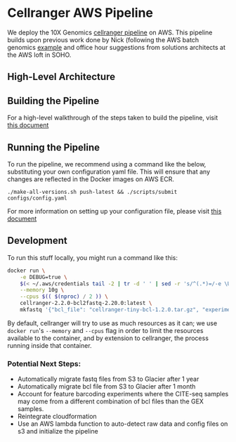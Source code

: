# Cellranger AWS Pipeline

We deploy the 10X Genomics [cellranger pipeline](https://support.10xgenomics.com/single-cell-gene-expression/software/pipelines/latest/what-is-cell-ranger) on AWS. This pipeline builds upon
previous work done by Nick (following the AWS batch genomics [example](https://aws.amazon.com/blogs/compute/building-high-throughput-genomics-batch-workflows-on-aws-introduction-part-1-of-4/) and office
hour suggestions from solutions architects at the AWS loft in SOHO.

## High-Level Architecture

## Building the Pipeline
For a high-level walkthrough of the steps taken to build the pipeline, visit
[this document](./docs/Building_the_Pipeline.md)

## Running the Pipeline
To run the pipeline, we recommend using a command like the below, substituting your
own configuration yaml file. This will ensure that any changes are reflected in 
the Docker images on AWS ECR.

`./make-all-versions.sh push-latest && ./scripts/submit configs/config.yaml`

For more information on setting up your configuration file, please visit [this document](./docs/configuration_files.md)

## Development

To run this stuff locally, you might run a command like this:

```sh
docker run \
    -e DEBUG=true \
    $(< ~/.aws/credentials tail -2 | tr -d ' ' | sed -r 's/^(.*)=/-e \U\1=\E/' | tr '\n' ' ') \
    --memory 10g \
    --cpus $(( $(nproc) / 2 )) \
    cellranger-2.2.0-bcl2fastq-2.20.0:latest \
    mkfastq '{"bcl_file": "cellranger-tiny-bcl-1.2.0.tar.gz", "experiment_name": "runtinybcl_himc0_111618", "run_id": "tinybcl", "samples": [{"name": "test_sample", "index_location": "SI-P03-C9"}]}'
```

By default, cellranger will try to use as much resources as it can; we
use `docker run`'s `--memory` and `--cpus` flag in order to limit the
resources available to the container, and by extension to cellranger,
the process running inside that container.






### Potential Next Steps:
- Automatically migrate fastq files from S3 to Glacier after 1 year
- Automatically migrate bcl file from S3 to Glacier after 1 month
- Account for feature barcoding experiments where the CITE-seq samples may come
from a different combination of bcl files than the GEX samples.
- Reintegrate cloudformation
- Use an AWS lambda function to auto-detect raw data and config files on s3 and
initialize the pipeline
